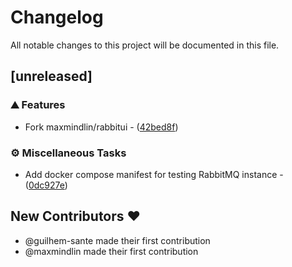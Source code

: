# Changelog

All notable changes to this project will be documented in this file.

## [unreleased]

### ⛰️  Features

- Fork maxmindlin/rabbitui - ([42bed8f](https://github.com/coding-kelps/rabbitui/commit/42bed8f20bb6e557b800fc260d8b212cf88efdcd))

### ⚙️ Miscellaneous Tasks

- Add docker compose manifest for testing RabbitMQ instance - ([0dc927e](https://github.com/coding-kelps/rabbitui/commit/0dc927ef7adda8ee1e7f671d91c6f477e9509842))

## New Contributors ❤️

* @guilhem-sante made their first contribution
* @maxmindlin made their first contribution

<!-- generated by git-cliff -->
